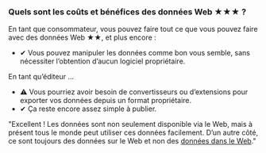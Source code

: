### Quels sont les coûts et bénéfices des données Web <span class="stars-inline">&#x2605;&#x2605;&#x2605;</span>&nbsp;?

En tant que consommateur, vous pouvez faire tout ce que vous pouvez faire avec des données Web <span class="stars-inline">&#x2605;&#x2605;</span>, et plus encore&nbsp;:

- &#10004; Vous pouvez manipuler les données comme bon vous semble, sans nécessiter l’obtention d’aucun logiciel propriétaire.

En tant qu’éditeur &hellip;

- &#9888; Vous pourriez avoir besoin de convertisseurs ou d’extensions pour exporter vos données depuis un format propriétaire.
- &#10004; Ça reste encore assez simple à publier.

"Excellent&nbsp;! Les données sont non seulement disponible via le Web, mais à présent tous le monde peut utiliser ces données facilement. D’un autre côté, ce sont toujours des données sur le Web et non des [données dans le Web](https://webofdata.wordpress.com/2010/03/01/data-and-the-web-choices/ "Data and the Web &#8211; a great many of choices &laquo; Web of Data")."
